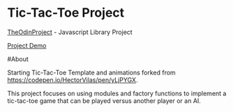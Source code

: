 # Tic-Tac-Toe Project

[TheOdinProject](https://www.theodinproject.com/lessons/node-path-javascript-tic-tac-toe) - Javascript Library Project

[Project Demo](https://phammings.github.io/library/)

#About

Starting Tic-Tac-Toe Template and animations forked from https://codepen.io/HectorVilas/pen/yLjPYGX.

This project focuses on using modules and factory functions to implement a tic-tac-toe game that can be played versus another player or an AI.